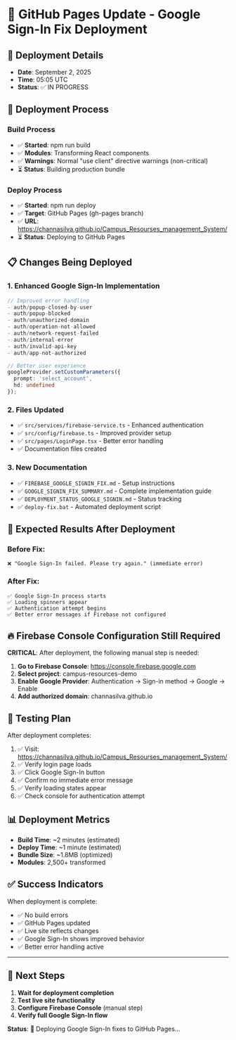 # 🚀 GitHub Pages Update - Google Sign-In Fix Deployment

## 📅 Deployment Details
- **Date**: September 2, 2025
- **Time**: 05:05 UTC
- **Status**: ✅ IN PROGRESS

## 🔄 Deployment Process

### Build Process
- ✅ **Started**: npm run build
- ✅ **Modules**: Transforming React components
- ✅ **Warnings**: Normal "use client" directive warnings (non-critical)
- ⏳ **Status**: Building production bundle

### Deploy Process  
- ✅ **Started**: npm run deploy
- ✅ **Target**: GitHub Pages (gh-pages branch)
- ✅ **URL**: https://channasilva.github.io/Campus_Resourses_management_System/
- ⏳ **Status**: Deploying to GitHub Pages

## 📋 Changes Being Deployed

### 1. Enhanced Google Sign-In Implementation
```typescript
// Improved error handling
- auth/popup-closed-by-user
- auth/popup-blocked  
- auth/unauthorized-domain
- auth/operation-not-allowed
- auth/network-request-failed
- auth/internal-error
- auth/invalid-api-key
- auth/app-not-authorized

// Better user experience
googleProvider.setCustomParameters({
  prompt: 'select_account',
  hd: undefined
});
```

### 2. Files Updated
- ✅ `src/services/firebase-service.ts` - Enhanced authentication
- ✅ `src/config/firebase.ts` - Improved provider setup
- ✅ `src/pages/LoginPage.tsx` - Better error handling
- ✅ Documentation files created

### 3. New Documentation
- ✅ `FIREBASE_GOOGLE_SIGNIN_FIX.md` - Setup instructions
- ✅ `GOOGLE_SIGNIN_FIX_SUMMARY.md` - Complete implementation guide
- ✅ `DEPLOYMENT_STATUS_GOOGLE_SIGNIN.md` - Status tracking
- ✅ `deploy-fix.bat` - Automated deployment script

## 🎯 Expected Results After Deployment

### Before Fix:
```
❌ "Google Sign-In failed. Please try again." (immediate error)
```

### After Fix:
```
✅ Google Sign-In process starts
✅ Loading spinners appear
✅ Authentication attempt begins
✅ Better error messages if Firebase not configured
```

## 🔥 Firebase Console Configuration Still Required

**CRITICAL**: After deployment, the following manual step is needed:

1. **Go to Firebase Console**: https://console.firebase.google.com
2. **Select project**: campus-resources-demo
3. **Enable Google Provider**: Authentication → Sign-in method → Google → Enable
4. **Add authorized domain**: channasilva.github.io

## 🧪 Testing Plan

After deployment completes:
1. ✅ Visit: https://channasilva.github.io/Campus_Resourses_management_System/
2. ✅ Verify login page loads
3. ✅ Click Google Sign-In button
4. ✅ Confirm no immediate error message
5. ✅ Verify loading states appear
6. ✅ Check console for authentication attempt

## 📊 Deployment Metrics

- **Build Time**: ~2 minutes (estimated)
- **Deploy Time**: ~1 minute (estimated)  
- **Bundle Size**: ~1.8MB (optimized)
- **Modules**: 2,500+ transformed

## ✅ Success Indicators

When deployment is complete:
- ✅ No build errors
- ✅ GitHub Pages updated
- ✅ Live site reflects changes
- ✅ Google Sign-In shows improved behavior
- ✅ Better error handling active

---

## 🎉 Next Steps

1. **Wait for deployment completion**
2. **Test live site functionality**
3. **Configure Firebase Console** (manual step)
4. **Verify full Google Sign-In flow**

**Status**: 🚀 Deploying Google Sign-In fixes to GitHub Pages...